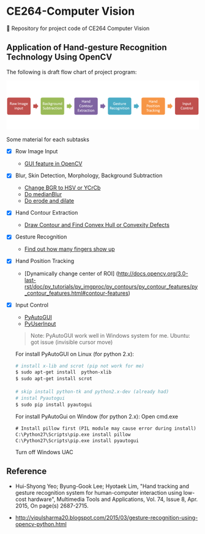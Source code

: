 # CE264-Computer Vision
:school: Repository for project code of CE264 Computer Vision

## Application of Hand-gesture Recognition Technology Using OpenCV


The following is draft flow chart of project program:

![flow chart](./program_flow.png)

Some material for each subtasks

- [x] Row Image Input

   * [GUI feature in OpenCV](http://docs.opencv.org/3.0-last-rst/doc/py_tutorials/py_gui/py_table_of_contents_gui/py_table_of_contents_gui.html#py-table-of-content-gui)

- [x] Blur, Skin Detection, Morphology, Background Subtraction

    * [Change BGR to HSV or YCrCb](http://docs.opencv.org/3.0-last-rst/doc/py_tutorials/py_imgproc/py_colorspaces/py_colorspaces.html#converting-colorspaces)
    * [Do medianBlur](http://docs.opencv.org/3.0-last-rst/doc/py_tutorials/py_imgproc/py_filtering/py_filtering.html#filtering)
    * [Do erode and dilate](http://docs.opencv.org/3.0-last-rst/doc/py_tutorials/py_imgproc/py_morphological_ops/py_morphological_ops.html#morphological-ops)

- [x] Hand Contour Extraction

    * [Draw Contour and Find Convex Hull or Convexity Defects](http://docs.opencv.org/3.0-last-rst/doc/py_tutorials/py_imgproc/py_contours/py_table_of_contents_contours/py_table_of_contents_contours.html#table-of-content-contours)

- [x] Gesture Recognition

    * [Find out how many fingers show up](http://docs.opencv.org/3.0-last-rst/doc/py_tutorials/py_imgproc/py_contours/py_contours_more_functions/py_contours_more_functions.html#contours-more-functions)

- [x] Hand Position Tracking

    * [Dynamically change center of ROI] (http://docs.opencv.org/3.0-last-rst/doc/py_tutorials/py_imgproc/py_contours/py_contour_features/py_contour_features.html#contour-features) 

- [x] Input Control

    * [PyAutoGUI](http://pyautogui.readthedocs.org/en/latest/cheatsheet.html)
    * [PyUserInput](https://github.com/SavinaRoja/PyUserInput)
    
    > Note: PyAutoGUI work well in Windows system for me. Ubuntu: got issue (invisible cursor move)

    For install PyAutoGUI on Linux (for python 2.x):
    
    ``` bash
    # install x-lib and scrot (pip not work for me)
    $ sudo apt-get install  python-xlib
    $ sudo apt-get install scrot
    
    # skip install python-tk and python2.x-dev (already had)
    # instal Pyautogui
    $ sudo pip install pyautogui
    ```
    
    For install PyAutoGui on Window (for python 2.x):
    Open cmd.exe
    ```
    # Install pillow first (PIL module may cause error during install)
    C:\Python27\Scripts\pip.exe install pillow  
    C:\Python27\Scripts\pip.exe install pyautogui
    ```
    Turn off Windows UAC


## Reference

* Hui-Shyong Yeo; Byung-Gook Lee; Hyotaek Lim, "Hand tracking and gesture recognition system for 
  human-computer interaction using low-cost hardware", Multimedia Tools and Applications, Vol. 74, 
  Issue 8, Apr. 2015, On page(s) 2687-2715.

* http://vipulsharma20.blogspot.com/2015/03/gesture-recognition-using-opencv-python.html


